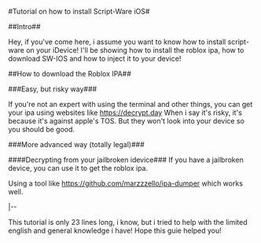 #Tutorial on how to install Script-Ware iOS#

##Intro##

Hey, if you've come here, i assume you want to know how to install script-ware on your iDevice! I'll be showing how to install the roblox ipa, how to download SW-IOS and how to inject it to your device!

##How to download the Roblox IPA##

###Easy, but risky way###

If you're not an expert with using the terminal and other things, you can get your ipa using websites like https://decrypt.day
When i say it's risky, it's because it's against apple's TOS. But they won't look into your device so you should be good.

###More advanced way (totally legal)###

####Decrypting from your jailbroken idevice###
If you have a jailbroken device, you can use it to get the roblox ipa.

Using a tool like https://github.com/marzzzello/ipa-dumper which works well.

|--

This tutorial is only 23 lines long, i know, but i tried to help with the limited english and general knowledge i have! Hope this guie helped you!
